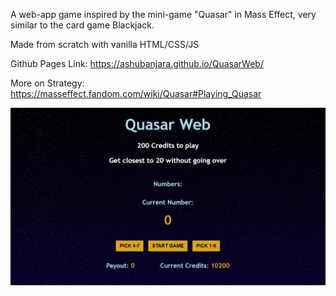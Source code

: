 A web-app game inspired by the mini-game "Quasar" in Mass Effect, very similar to the card game Blackjack.

Made from scratch with vanilla HTML/CSS/JS

Github Pages Link: https://ashubanjara.github.io/QuasarWeb/

More on Strategy: https://masseffect.fandom.com/wiki/Quasar#Playing_Quasar

![Image of Quasar Web](https://github.com/ashubanjara/QuasarWeb/blob/main/images/quasar_capture.PNG)
